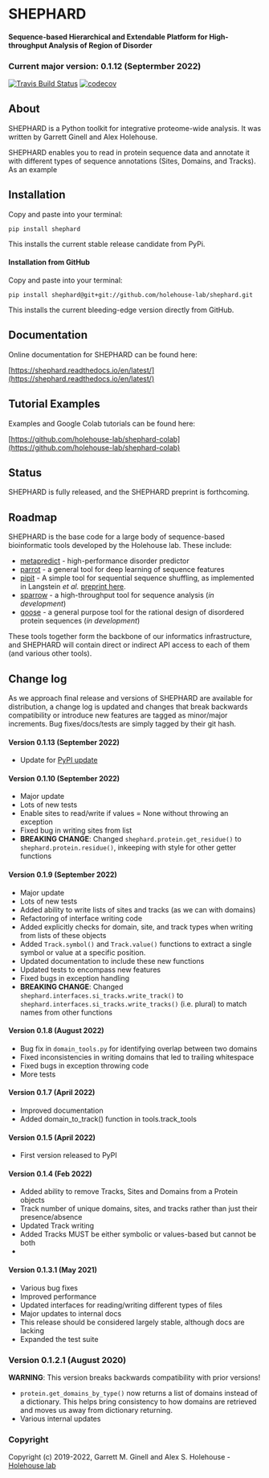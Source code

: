 SHEPHARD
==============================
#### Sequence-based Hierarchical and Extendable Platform for High-throughput Analysis of Region of Disorder


### Current major version: 0.1.12 (Septermber 2022)

[//]: # (Badges)
[![Travis Build Status](https://travis-ci.com/REPLACE_WITH_OWNER_ACCOUNT/shephard.svg?branch=master)](https://travis-ci.com/REPLACE_WITH_OWNER_ACCOUNT/shephard)
[![codecov](https://codecov.io/gh/REPLACE_WITH_OWNER_ACCOUNT/shephard/branch/master/graph/badge.svg)](https://codecov.io/gh/REPLACE_WITH_OWNER_ACCOUNT/shephard/branch/master)


## About
SHEPHARD is a Python toolkit for integrative proteome-wide analysis. It was written by Garrett Ginell and Alex Holehouse.

SHEPHARD enables you to read in protein sequence data and annotate it with different types of sequence annotations (Sites, Domains, and Tracks). As an example


## Installation
Copy and paste into your terminal:

	pip install shephard

This installs the current stable release candidate from PyPi.

#### Installation from GitHub

Copy and paste into your terminal:

	pip install shephard@git+git://github.com/holehouse-lab/shephard.git

This installs the current bleeding-edge version directly from GitHub.


## Documentation
Online documentation for SHEPHARD can be found here:

[https://shephard.readthedocs.io/en/latest/](https://shephard.readthedocs.io/en/latest/)

## Tutorial Examples
Examples and Google Colab tutorials can be found here: 

[https://github.com/holehouse-lab/shephard-colab](https://github.com/holehouse-lab/shephard-colab)

## Status
SHEPHARD is fully released, and the SHEPHARD preprint is forthcoming. 

## Roadmap
SHEPHARD is the base code for a large body of sequence-based bioinformatic tools developed by the Holehouse lab. These include:

* [metapredict](https://github.com/idptools/metapredict) - high-performance disorder predictor
* [parrot](https://github.com/idptools/parrot) - a general tool for deep learning of sequence features
* [pipit](https://github.com/idptools/PIPIT) - A simple tool for sequential sequence shuffling, as implemented in Langstein *et al.* [preprint here](https://www.biorxiv.org/content/10.1101/2022.02.10.480018v1).
* [sparrow](https://github.com/idptools/sparrow) - a high-throughput tool for sequence analysis (*in development*)
* [goose](https://github.com/idptools/goose) - a general purpose tool for the rational design of disordered protein sequences (*in development*)


These tools together form the backbone of our informatics infrastructure, and SHEPHARD will contain direct or indirect API access to each of them (and various other tools).

## Change log
As we approach final release and versions of SHEPHARD are available for distribution, a change log is updated and changes that break backwards compatibility or introduce new features are tagged as minor/major increments. Bug fixes/docs/tests are simply tagged by their git hash.


#### Version 0.1.13 (September 2022)
* Update for [PyPI update](https://pypi.org/project/shephard/)

#### Version 0.1.10 (September 2022)
* Major update 
* Lots of new tests 
* Enable sites to read/write if values = None without throwing an exception
* Fixed bug in writing sites from list
* **BREAKING CHANGE**: Changed `shephard.protein.get_residue()` to `shephard.protein.residue()`, inkeeping with style for other getter functions


#### Version 0.1.9 (September 2022)
* Major update
* Lots of new tests
* Added ability to write lists of sites and tracks (as we can with domains)
* Refactoring of interface writing code
* Added explicitly checks for domain, site, and track types when writing from lists of these objects
* Added `Track.symbol()` and `Track.value()` functions to extract a single symbol or value at a specific position.
* Updated documentation to include these new functions
* Updated tests to encompass new features
* Fixed bugs in exception handling
* **BREAKING CHANGE**: Changed `shephard.interfaces.si_tracks.write_track()` to `shephard.interfaces.si_tracks.write_tracks()` (i.e. plural) to match names from other functions


#### Version 0.1.8 (August 2022)
* Bug fix in `domain_tools.py` for identifying overlap between two domains
* Fixed inconsistencies in writing domains that led to trailing whitespace
* Fixed bugs in exception throwing code
* More tests

#### Version 0.1.7 (April 2022)
* Improved documentation
* Added domain_to_track() function in tools.track_tools


#### Version 0.1.5 (April 2022)
* First version released to PyPI

#### Version 0.1.4 (Feb 2022)
* Added ability to remove Tracks, Sites and Domains from a Protein objects
* Track number of unique domains, sites, and tracks rather than just their presence/absence
* Updated Track writing
* Added Tracks MUST be either symbolic or values-based but cannot be both
* 

#### Version 0.1.3.1 (May 2021)
* Various bug fixes
* Improved performance 
* Updated interfaces for reading/writing different types of files
* Major updates to internal docs
* This release should be considered largely stable, although docs are lacking
* Expanded the test suite


### Version 0.1.2.1 (August 2020)
**WARNING**: This version breaks backwards compatibility with prior versions!

* `protein.get_domains_by_type()` now returns a list of domains instead of a dictionary. This helps bring consistency to how domains are retrieved and moves us away from dictionary returning.
* Various internal updates 

### Copyright

Copyright (c) 2019-2022, Garrett M. Ginell and Alex S. Holehouse  - [Holehouse lab](http://holehouse.wustl.edu/)

